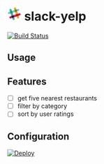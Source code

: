 # ![Slack](slack.png) slack-yelp
[![Build Status](https://travis-ci.org/jguertl/slack-yelp.svg?branch=master)](https://travis-ci.org/jguertl/slack-yelp)

## Usage

## Features

- [ ] get five nearest restaurants
- [ ] filter by category
- [ ] sort by user ratings

## Configuration
[![Deploy](https://www.herokucdn.com/deploy/button.png)](https://heroku.com/deploy)
